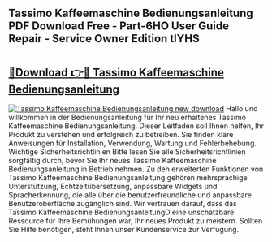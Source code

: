 ## Tassimo Kaffeemaschine Bedienungsanleitung PDF Download Free - Part-6HO User Guide Repair - Service Owner Edition tlYHS

# <h2><a href="http://df3hsv.blite.top/?on=Tassimo+Kaffeemaschine+Bedienungsanleitung">🔗Download 👉🔴 Tassimo Kaffeemaschine Bedienungsanleitung</a></h2>

[![Tassimo Kaffeemaschine Bedienungsanleitung new download](https://i.imgur.com/lujVjoI.png)](http://df3hsv.blite.top/?on=Tassimo+Kaffeemaschine+Bedienungsanleitung)
Hallo und willkommen in der Bedienungsanleitung für Ihr neu erhaltenes Tassimo Kaffeemaschine Bedienungsanleitung. Dieser Leitfaden soll Ihnen helfen, Ihr Produkt zu verstehen und erfolgreich zu betreiben. Sie finden klare Anweisungen für Installation, Verwendung, Wartung und Fehlerbehebung. Wichtige Sicherheitsrichtlinien Bitte lesen Sie alle Sicherheitsrichtlinien sorgfältig durch, bevor Sie Ihr neues Tassimo Kaffeemaschine Bedienungsanleitung in Betrieb nehmen. Zu den erweiterten Funktionen von Tassimo Kaffeemaschine Bedienungsanleitung gehören mehrsprachige Unterstützung, Echtzeitübersetzung, anpassbare Widgets und Spracherkennung, die alle über die benutzerfreundliche und anpassbare Benutzeroberfläche zugänglich sind. Wir vertrauen darauf, dass das Tassimo Kaffeemaschine BedienungsanleitungD eine unschätzbare Ressource für Ihre Bemühungen war, Ihr neues Produkt zu meistern. Sollten Sie Hilfe benötigen, steht Ihnen unser Kundenservice zur Verfügung.
